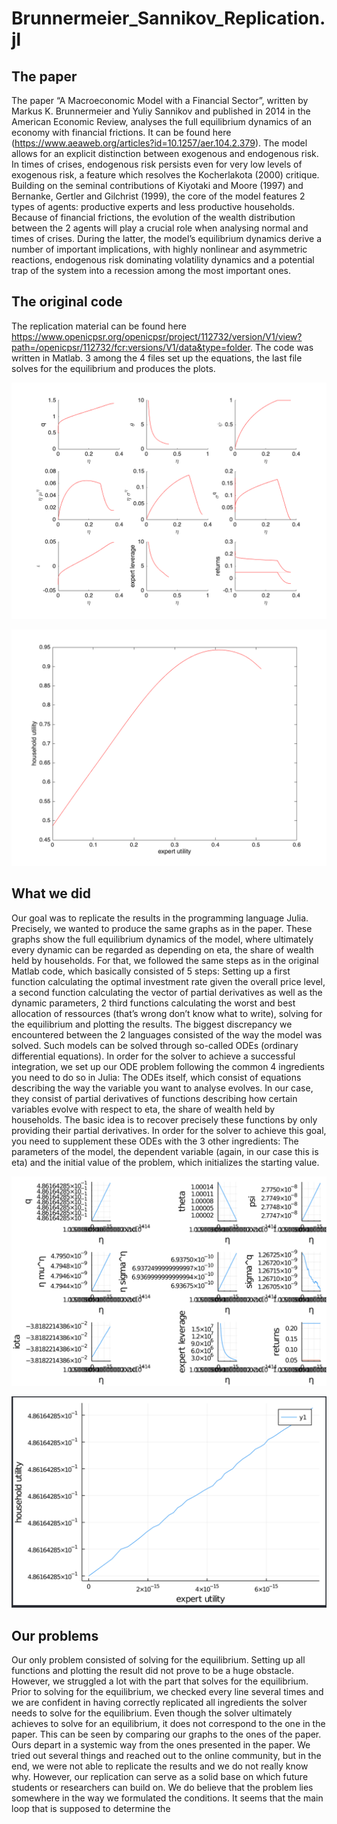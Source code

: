 # Brunnermeier_Sannikov_Replication.jl


## The paper

The paper “A Macroeconomic Model with a Financial Sector”, written by Markus K. Brunnermeier and Yuliy Sannikov and published in 2014 in the American Economic Review, analyses the full equilibrium dynamics of an economy with financial frictions. It can be found here (https://www.aeaweb.org/articles?id=10.1257/aer.104.2.379). The model allows for an explicit distinction between exogenous and endogenous risk. In times of crises, endogenous risk persists even for very low levels of exogenous risk, a feature which resolves the Kocherlakota (2000) critique. Building on the seminal contributions of Kiyotaki and Moore (1997) and Bernanke, Gertler and Gilchrist (1999), the core of the model features 2 types of agents: productive experts and less productive households. Because of financial frictions, the evolution of the wealth distribution between the 2 agents will play a crucial role when analysing normal and times of crises. During the latter, the model’s equilibrium dynamics derive a number of important implications, with highly nonlinear and asymmetric reactions, endogenous risk dominating volatility dynamics and a potential trap of the system into a recession among the most important ones.  

## The original code 

The replication material can be found here https://www.openicpsr.org/openicpsr/project/112732/version/V1/view?path=/openicpsr/112732/fcr:versions/V1/data&type=folder. The code was written in Matlab. 3 among the 4 files set up the equations, the last file solves for the equilibrium and produces the plots. 

![Graph 1](graphs/fig1.png)

![Graph 2](graphs/fig2.png)


## What we did 

Our goal was to replicate the results in the programming language Julia. Precisely, we wanted to produce the same graphs as in the paper. These graphs show the full equilibrium dynamics of the model, where ultimately every dynamic can be regarded as depending on eta, the share of wealth held by households. For that, we followed the same steps as in the original Matlab code, which basically consisted of 5 steps: Setting up a first function calculating the optimal investment rate given the overall price level, a second function calculating the vector of partial derivatives as well as the dynamic parameters, 2 third functions calculating the worst and best allocation of ressources (that’s wrong don’t know what to write), solving for the equilibrium and plotting the results. The biggest discrepancy we encountered between the 2 languages consisted of the way the model was solved. Such models can be solved through so-called ODEs (ordinary differential equations). In order for the solver to achieve a successful integration, we set up our ODE problem following the common 4 ingredients you need to do so in Julia: The ODEs itself, which consist of equations describing the way the variable you want to analyse evolves. In our case, they consist of partial derivatives of functions describing how certain variables evolve with respect to eta, the share of wealth held by households. The basic idea is to recover precisely these functions by only providing their partial derivatives. In order for the solver to achieve this goal, you need to supplement these ODEs with the 3 other ingredients: The parameters of the model, the dependent variable (again, in our case this is eta) and the initial value of the problem, which initializes the starting value. 


![Graph 3](graphs/fig3.png)

![Graph 4](graphs/fig4.png)


## Our problems 

Our only problem consisted of solving for the equilibrium. Setting up all functions and plotting the result did not prove to be a huge obstacle. However, we struggled a lot with the part that solves for the equilibrium. Prior to solving for the equilibrium, we checked every line several times and we are confident in having correctly replicated all ingredients the solver needs to solve for the equilibrium. Even though the solver ultimately achieves to solve for an equilibrium, it does not correspond to the one in the paper. This can be seen by comparing our graphs to the ones of the paper. Ours depart in a systemic way from the ones presented in the paper. We tried out several things and reached out to the online community, but in the end, we were not able to replicate the results and we do not really know why. However, our replication can serve as a solid base on which future students or researchers can build on. We do believe that the problem lies somewhere in the way we formulated the conditions. It seems that the main loop that is supposed to determine the 
